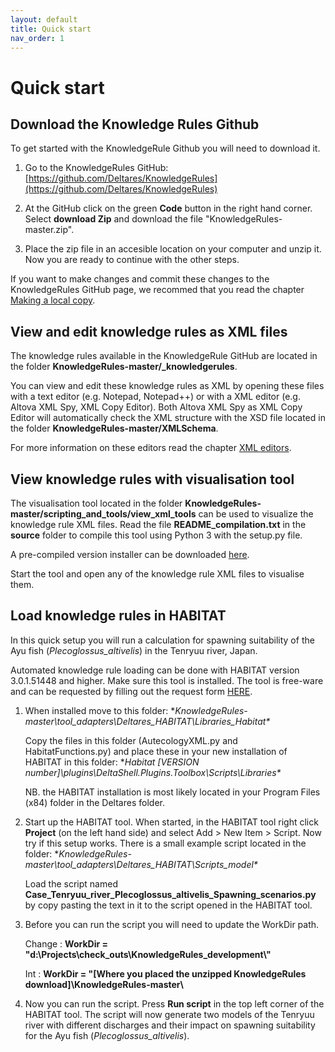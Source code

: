```yaml
---
layout: default
title: Quick start
nav_order: 1
---
```


# Quick start

## Download the Knowledge Rules Github

To get started with the KnowledgeRule Github you will need to download it.
1. Go to the KnowledgeRules GitHub:
   [https://github.com/Deltares/KnowledgeRules](https://github.com/Deltares/KnowledgeRules)
   
2. At the GitHub click on the green **Code** button in the right hand corner. 
   Select **download Zip** and download the file "KnowledgeRules-master.zip".
   
3. Place the zip file in an accesible location on your computer and unzip it.
   Now you are ready to continue with the other steps.

If you want to make changes and commit these changes to the KnowledgeRules GitHub page, we recommed that you read the chapter [Making a local copy](https://deltares.github.io/KnowledgeRules/docs/3_knowledge_rules_github.html#making-a-local-copy).

## View and edit knowledge rules as XML files

The knowledge rules available in the KnowledgeRule GitHub are located in the folder 
**KnowledgeRules-master/_knowledgerules**.

You can view and edit these knowledge rules as XML by opening these files with a text editor (e.g. Notepad, Notepad++) or with a XML editor (e.g. Altova XML Spy, XML Copy Editor).
Both Altova XML Spy as XML Copy Editor will automatically check the XML structure with the XSD file located in the folder 
**KnowledgeRules-master/XMLSchema**.

For more information on these editors read the chapter [XML editors](https://deltares.github.io/KnowledgeRules/docs/4_knowledge_rules_files_and_structure.html#xml-editors).

## View knowledge rules with visualisation tool

The visualisation tool located in the folder 
**KnowledgeRules-master/scripting_and_tools/view_xml_tools** 
can be used to visualize the knowledge rule XML files.
Read the file **README_compilation.txt** in the **source** folder to compile this tool using Python 3 with the setup.py file.

A pre-compiled version installer can be downloaded [here](https://www.dropbox.com/s/oym6pfykov0c5x7/view_edit_tool-1.0.0-amd64.msi?dl=0).

Start the tool and open any of the knowledge rule XML files to visualise them.

## Load knowledge rules in HABITAT

In this quick setup you will run a calculation for spawning suitability of the Ayu fish (<em>Plecoglossus_altivelis</em>) in the Tenryuu river, Japan.

Automated knowledge rule loading can be done with HABITAT version 3.0.1.51448 and higher.
Make sure this tool is installed. The tool is free-ware and can be requested by filling out the request form [HERE](https://oss.deltares.nl/web/habitat/download).

1. When installed move to this folder:
   **KnowledgeRules-master\tool_adapters\Deltares_HABITAT\Libraries_Habitat\**

   Copy the files in this folder (AutecologyXML.py and HabitatFunctions.py) and place these in your new installation of HABITAT in this folder:
   **Habitat [VERSION number]\plugins\DeltaShell.Plugins.Toolbox\Scripts\Libraries\**

   NB. the HABITAT installation is most likely located in your Program Files (x84) folder in the Deltares folder. 

2. Start up the HABITAT tool.
   When started, in the HABITAT tool right click **Project** (on the left hand side) and select Add > New Item > Script.
   Now try if this setup works. There is a small example script located in the folder:
   **KnowledgeRules-master\tool_adapters\Deltares_HABITAT\Scripts_model\**

   Load the script named **Case_Tenryuu_river_Plecoglossus_altivelis_Spawning_scenarios.py** by copy pasting the text in it to the script opened in the HABITAT tool.

3. Before you can run the script you will need to update the WorkDir path.

   Change : **WorkDir = "d:\\Projects\\check_outs\\KnowledgeRules_development\\"**
   
   Int    : **WorkDir = "[Where you placed the unzipped KnowledgeRules download]\\KnowledgeRules-master\\**
   

4. Now you can run the script. Press **Run script** in the top left corner of the HABITAT tool.
   The script will now generate two models of the Tenryuu river with different discharges and their impact on spawning suitability for the Ayu fish (<em>Plecoglossus_altivelis</em>).
   

